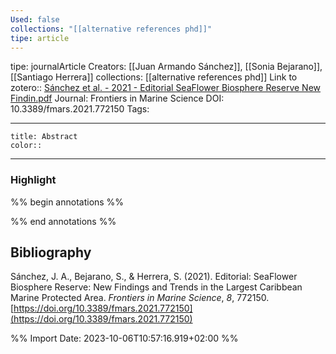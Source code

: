 ```yaml
---
Used: false
collections: "[[alternative references phd]]"
tipe: article
---
```

tipe: journalArticle
Creators: [[Juan Armando Sánchez]], [[Sonia Bejarano]], [[Santiago Herrera]]
collections: [[alternative references phd]]
Link to zotero:: [Sánchez et al. - 2021 - Editorial SeaFlower Biosphere Reserve New Findin.pdf](zotero://select/library/items/MRHIQY3W)
Journal: Frontiers in Marine Science
DOI: 10.3389/fmars.2021.772150
Tags: 

---
```ad-note
title: Abstract
color:: 

```

---
### Highlight

%% begin annotations %%

%% end annotations %%

## Bibliography

Sánchez, J. A., Bejarano, S., & Herrera, S. (2021). Editorial: SeaFlower Biosphere Reserve: New Findings and Trends in the Largest Caribbean Marine Protected Area. _Frontiers in Marine Science_, _8_, 772150. [https://doi.org/10.3389/fmars.2021.772150](https://doi.org/10.3389/fmars.2021.772150)

%% Import Date: 2023-10-06T10:57:16.919+02:00 %%
